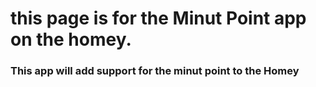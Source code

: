 
# this page is for the Minut Point app on the homey. #
### This app will add support for the minut point to the Homey ###
